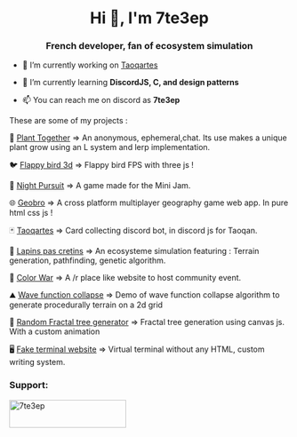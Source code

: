 <h1 align="center">Hi 👋, I'm 7te3ep</h1>
<h3 align="center">French developer, fan of ecosystem simulation</h3>

- 🔭 I’m currently working on [Taoqartes](https://taoqan.fandom.com/fr/wiki/Les_Taoqartes)

- 🌱 I’m currently learning **DiscordJS, C, and design patterns**

- 📫 You can reach me on discord as **7te3ep**

These are some of my projects : 

🍃 [Plant Together](https://plant-together.netlify.app/)
=> An anonymous, ephemeral,chat. Its use makes a unique plant grow using an L system and lerp implementation.

🐦 [Flappy bird 3d](https://7te3ep.github.io/flappyRTX/)
=> Flappy bird FPS with three js !

🎃 [Night Pursuit](https://7te3ep.itch.io/night-pursuit)
=> A game made for the Mini Jam.

🌐 [Geobro](https://geobro.online)
=> A cross platform multiplayer geography game web app. In pure html css js !

🃏 [Taoqartes](https://taoqan.fandom.com/fr/wiki/Les_Taoqartes)
=> Card collecting discord bot, in discord js for Taoqan.

🐰 [Lapins pas cretins](https://7te3ep.github.io/Lapins_Pas_Cretins/sources/front/index.html)
=> An ecosysteme simulation featuring : Terrain generation, pathfinding, genetic algorithm.

🎨 [Color War](https://thecolorwar.netlify.app/)
=> A /r place like website to host community event. 

⛰️ [Wave function collapse](https://7te3ep.github.io/WaveFunctionCollapse/)
=> Demo of wave function collapse algorithm to generate procedurally terrain on a 2d grid

🌲 [Random Fractal tree generator](https://7te3ep.github.io/fractalThreeGenerator/)
=> Fractal tree generation using canvas js. With a custom animation

🖥️ [Fake terminal website](https://7te3ep.github.io/terminalJsCanvas/)
=> Virtual terminal without any HTML, custom writing system.

<h3 align="left">Support:</h3>
<p><a href="https://www.buymeacoffee.com/7te3ep"> <img align="left" src="https://cdn.buymeacoffee.com/buttons/v2/default-yellow.png" height="50" width="210" alt="7te3ep" /></a></p><br><br>
